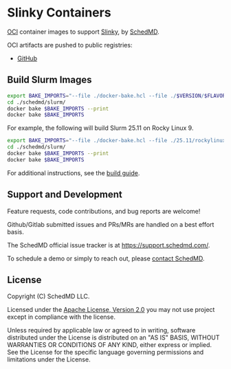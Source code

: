 # Slinky Containers

[OCI] container images to support [Slinky], by [SchedMD].

OCI artifacts are pushed to public registries:

- [GitHub][github-registry]

## Build Slurm Images

```sh
export BAKE_IMPORTS="--file ./docker-bake.hcl --file ./$VERSION/$FLAVOR/slurm.hcl"
cd ./schedmd/slurm/
docker bake $BAKE_IMPORTS --print
docker bake $BAKE_IMPORTS
```

For example, the following will build Slurm 25.11 on Rocky Linux 9.

```sh
export BAKE_IMPORTS="--file ./docker-bake.hcl --file ./25.11/rockylinux9/slurm.hcl"
cd ./schedmd/slurm/
docker bake $BAKE_IMPORTS --print
docker bake $BAKE_IMPORTS
```

For additional instructions, see the [build guide][build-guide].

## Support and Development

Feature requests, code contributions, and bug reports are welcome!

Github/Gitlab submitted issues and PRs/MRs are handled on a best effort basis.

The SchedMD official issue tracker is at <https://support.schedmd.com/>.

To schedule a demo or simply to reach out, please
[contact SchedMD][contact-schedmd].

## License

Copyright (C) SchedMD LLC.

Licensed under the
[Apache License, Version 2.0](http://www.apache.org/licenses/LICENSE-2.0) you
may not use project except in compliance with the license.

Unless required by applicable law or agreed to in writing, software distributed
under the License is distributed on an "AS IS" BASIS, WITHOUT WARRANTIES OR
CONDITIONS OF ANY KIND, either express or implied. See the License for the
specific language governing permissions and limitations under the License.

<!-- Links -->

[build-guide]: ./docs/build.md
[contact-schedmd]: https://www.schedmd.com/slurm-resources/contact-schedmd/
[github-registry]: https://github.com/orgs/SlinkyProject/packages
[oci]: https://opencontainers.org/
[schedmd]: https://www.schedmd.com/
[slinky]: https://slinky.ai/
